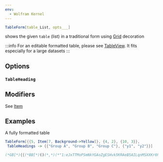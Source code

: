 ```yaml
---
env:
  - Wolfram Kernel
---
```

```mathematica
TableForm[table_List, opts___]
```
shows the given `table` (list) in a traditional form using [Grid](frontend/Reference/Formatting/Grid.md) decoration

:::info
For an editable formatted table, please see  [TableView](frontend/Reference/GUI/TableView.md). It fits especially for a large datasets
:::

## Options
### `TableHeading`


## Modifiers
See [Item](frontend/Reference/Formatting/Item.md)

## Examples
A fully formatted table 

```mathematica
TableForm[{{5, Item[7, Background->Yellow]}, {4, 2}, {10, 3}}, 
 TableHeadings -> {{"Group A", "Group B", "Group C"}, {"y1", "y2"}}]
```

```mathematica @
(*GB[*){{(*BB[*)()(*,*)(*"1:eJxTTMoPSmNkYGAoZgESHvk5KRAeB5AILqnMSXXKr0hjgskHleakFouApDLyy4NLijLz0p0zEosSk0tSi4qLWYESbok5xakAImsVPw=="*)(*]BB*)(*|*),(*|*)"y1"(*|*),(*|*)"y2"}(*||*),(*||*){"Group A"(*|*),(*|*)5(*|*),(*|*)7(*VB[*)(**)(*,*)(*"1:eJxTTMoPSmNkYGAoZgESHvk5KWlMIB47kPAsSc11yq+ACICkg0pzUou5gAynxOTs9KL80ryUNGaQJAdI0t3JOT8nvygTZBqEAGIGNN08QEZwSVFmgX+eZ15BaUkxK1DALTGnOBUAl00daw=="*)(*]VB*)}(*||*),(*||*){"Group B"(*|*),(*|*)4(*|*),(*|*)2}(*||*),(*||*){"Group C"(*|*),(*|*)10(*|*),(*|*)3}}(*||*)(*1:eJxTTMoPSmNkYGAoZgESHvk5KRAeO5BwL8pMccqvSGOCSQeV5qQW8yNkXDLLMlNSi4oRKnwyi0tQ1QeDTHLOzynNzStOY0FWV8wKZLgl5hSngoVCikpTES5BUwBnoRkOZuSXU8NkAKaJOTA=*)(*]GB*)
```